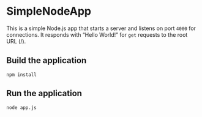 # SimpleNodeApp

This is a simple Node.js app that starts a server and listens on port `4000` for connections.
It responds with “Hello World!” for `get` requests to the root URL (/).

## Build the application

  ```
  npm install
  ```

## Run the application

  ```
  node app.js
  ```
